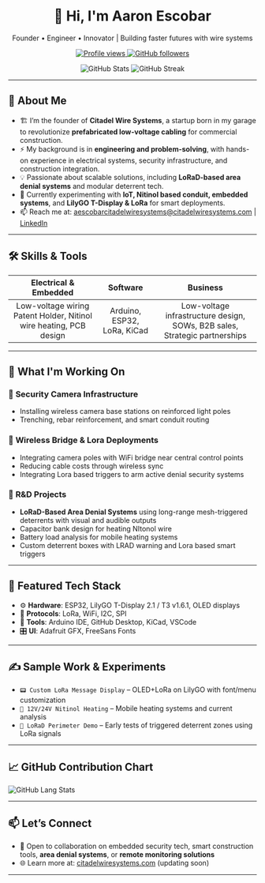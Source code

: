 <!-- PROJECT HEADER -->
<div align="center">
  <h1>👋 Hi, I'm Aaron Escobar</h1>
  <p>Founder • Engineer • Innovator | Building faster futures with wire systems</p>

  <!-- Badges -->
  <p>
    <a href="https://github.com/aaronescobar">
      <img src="https://komarev.com/ghpvc/?username=aaronescobar" alt="Profile views"/>
    </a>
    <a href="https://github.com/aaronescobar?tab=followers">
      <img src="https://img.shields.io/github/followers/aaronescobar?label=Followers" alt="GitHub followers"/>
    </a>
  </p>

  <!-- GitHub Stats -->
  <p align="center">
    <img src="https://github-readme-stats.vercel.app/api?username=aaronescobar&show_icons=true&theme=radical" alt="GitHub Stats">
    <img src="https://github-readme-streak-stats.herokuapp.com/?user=aaronescobar&theme=radical" alt="GitHub Streak">
  </p>
</div>

---

## 🚀 About Me
- 🏗 I’m the founder of **Citadel Wire Systems**, a startup born in my garage to revolutionize **prefabricated low-voltage cabling** for commercial construction.
- ⚡ My background is in **engineering and problem-solving**, with hands-on experience in electrical systems, security infrastructure, and construction integration.
- 💡 Passionate about scalable solutions, including **LoRaD-based area denial systems** and modular deterrent tech.
- 🔬 Currently experimenting with **IoT, Nitinol based conduit, embedded systems**, and **LilyGO T-Display & LoRa** for smart deployments.
- 📫 Reach me at: [aescobarcitadelwiresystems@citadelwiresystems.com](mailto:aescobarcitadelwiresystems@citadelwiresystems.com) | [LinkedIn](https://www.linkedin.com/in/aaron-cws/)

---

## 🛠 Skills & Tools
| Electrical & Embedded | Software | Business |
|:---------------------:|:--------:|:--------:|
| Low-voltage wiring Patent Holder, Nitinol wire heating, PCB design | Arduino, ESP32, LoRa, KiCad | Low-voltage infrastructure design, SOWs, B2B sales, Strategic partnerships |

---

## 💼 What I'm Working On
### 🔧 **Security Camera Infrastructure**
- Installing wireless camera base stations on reinforced light poles
- Trenching, rebar reinforcement, and smart conduit routing

### 📡 **Wireless Bridge & Lora Deployments**
- Integrating camera poles with WiFi bridge near central control points
- Reducing cable costs through wireless sync
- Integrating Lora based triggers to arm active denial security systems 

### 🧠 **R&D Projects**
- **LoRaD-Based Area Denial Systems** using long-range mesh-triggered deterrents with visual and audible outputs
- Capacitor bank design for heating NItonol wire
- Battery load analysis for mobile heating systems
- Custom deterrent boxes with LRAD warning and Lora based smart triggers

---

## 🧠 Featured Tech Stack
- ⚙️ **Hardware**: ESP32, LilyGO T-Display 2.1 / T3 v1.6.1, OLED displays
- 📡 **Protocols**: LoRa, WiFi, I2C, SPI
- 🧰 **Tools**: Arduino IDE, GitHub Desktop, KiCad, VSCode
- 🎛 **UI**: Adafruit GFX, FreeSans Fonts

---
 
## ✍️ Sample Work & Experiments
- `📟 Custom LoRa Message Display` – OLED+LoRa on LilyGO with font/menu customization
- `🔋 12V/24V Nitinol Heating` – Mobile heating systems and current analysis
- `🚨 LoRaD Perimeter Demo` – Early tests of triggered deterrent zones using LoRa signals

---

## 📈 GitHub Contribution Chart
![GitHub Lang Stats](https://github-readme-stats.vercel.app/api/top-langs?username=aaronescobar&layout=compact&theme=radical)

---

## 📫 Let’s Connect
- 💬 Open to collaboration on embedded security tech, smart construction tools, **area denial systems**, or **remote monitoring solutions**
- 🌐 Learn more at: [citadelwiresystems.com](https://citadelwiresystems.com) (updating soon)

---

